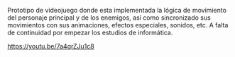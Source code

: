 Prototipo de videojuego donde esta implementada la lógica de movimiento del personaje principal y de los enemigos, así como sincronizado sus movimientos con sus animaciones, efectos especiales, sonidos, etc. A falta de continuidad por empezar los estudios de informática.

https://youtu.be/7a4qrZJu1c8
